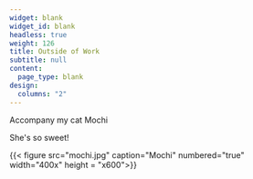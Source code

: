 ```yaml
---
widget: blank
widget_id: blank
headless: true
weight: 126
title: Outside of Work
subtitle: null
content:
  page_type: blank
design:
  columns: "2"
---
```



Accompany my cat Mochi

She's so sweet!

{{< figure src="mochi.jpg" caption="Mochi" numbered="true" width="400x" height = "x600">}}